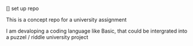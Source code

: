 [] set up repo


This is a concept repo for a university assignment

I am devaloping a coding language like Basic, that could be intergrated into a puzzel / riddle university project
